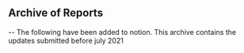## Archive of Reports

-- The following have been added to notion. This archive contains the updates submitted before july 2021

